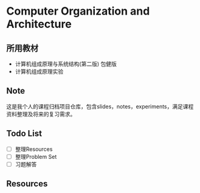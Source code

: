 # Computer Organization and Architecture
## 所用教材
- 计算机组成原理与系统结构(第二版) 包健版
- 计算机组成原理实验
## Note
这是我个人的课程归档项目仓库，包含slides，notes，experiments，满足课程资料整理及将来的复习需求。
## Todo List
- [ ] 整理Resources
- [ ] 整理Problem Set
- [ ] 习题解答

## Resources
